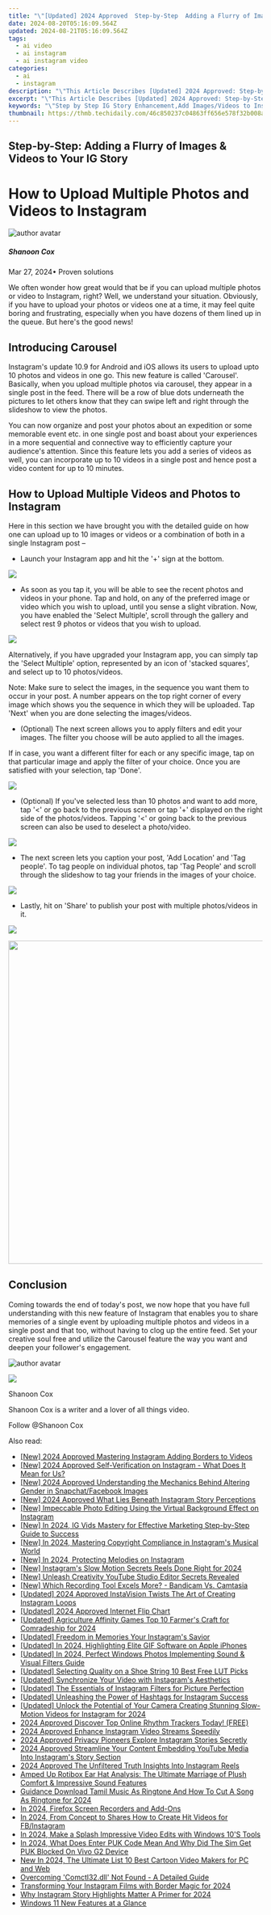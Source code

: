 ```yaml
---
title: "\"[Updated] 2024 Approved  Step-by-Step  Adding a Flurry of Images & Videos to Your IG Story\""
date: 2024-08-20T05:16:09.564Z
updated: 2024-08-21T05:16:09.564Z
tags:
  - ai video
  - ai instagram
  - ai instagram video
categories:
  - ai
  - instagram
description: "\"This Article Describes [Updated] 2024 Approved: Step-by-Step: Adding a Flurry of Images & Videos to Your IG Story\""
excerpt: "\"This Article Describes [Updated] 2024 Approved: Step-by-Step: Adding a Flurry of Images & Videos to Your IG Story\""
keywords: "\"Step by Step IG Story Enhancement,Add Images/Videos to Instagram Stories,Enhance Stories with Media Content,Integrating Multimedia in Insta Stories,Adding Photos & Videos to IG Story,Media-Rich Instagram Stories Guide,Images and Videos for Instagram Stories\""
thumbnail: https://thmb.techidaily.com/46c850237c04863ff656e578f32b008a00b71b46385efb03b48baabde0ba89ee.jpg
---
```


## Step-by-Step: Adding a Flurry of Images & Videos to Your IG Story

# How to Upload Multiple Photos and Videos to Instagram

![author avatar](https://images.wondershare.com/filmora/article-images/shannon-cox.jpg)

##### Shanoon Cox

 Mar 27, 2024• Proven solutions

 We often wonder how great would that be if you can upload multiple photos or video to Instagram, right? Well, we understand your situation. Obviously, if you have to upload your photos or videos one at a time, it may feel quite boring and frustrating, especially when you have dozens of them lined up in the queue. But here's the good news!

## Introducing Carousel

 Instagram's update 10.9 for Android and iOS allows its users to upload upto 10 photos and videos in one go. This new feature is called 'Carousel'. Basically, when you upload multiple photos via carousel, they appear in a single post in the feed. There will be a row of blue dots underneath the pictures to let others know that they can swipe left and right through the slideshow to view the photos.

 You can now organize and post your photos about an expedition or some memorable event etc. in one single post and boast about your experiences in a more sequential and connective way to efficiently capture your audience's attention. Since this feature lets you add a series of videos as well, you can incorporate up to 10 videos in a single post and hence post a video content for up to 10 minutes.

## How to Upload Multiple Videos and Photos to Instagram

 Here in this section we have brought you with the detailed guide on how one can upload up to 10 images or videos or a combination of both in a single Instagram post –

* Launch your Instagram app and hit the '+' sign at the bottom.

![](https://images.wondershare.com/filmora/article-images/upload-mutiple-photo-to-ins-1.png)

* As soon as you tap it, you will be able to see the recent photos and videos in your phone. Tap and hold, on any of the preferred image or video which you wish to upload, until you sense a slight vibration. Now, you have enabled the 'Select Multiple', scroll through the gallery and select rest 9 photos or videos that you wish to upload.

![](https://images.wondershare.com/filmora/article-images/upload-mutiple-photo-to-ins-2.png)

 Alternatively, if you have upgraded your Instagram app, you can simply tap the 'Select Multiple' option, represented by an icon of 'stacked squares', and select up to 10 photos/videos.

 Note: Make sure to select the images, in the sequence you want them to occur in your post. A number appears on the top right corner of every image which shows you the sequence in which they will be uploaded. Tap 'Next' when you are done selecting the images/videos.

* (Optional) The next screen allows you to apply filters and edit your images. The filter you choose will be auto applied to all the images.

 If in case, you want a different filter for each or any specific image, tap on that particular image and apply the filter of your choice. Once you are satisfied with your selection, tap 'Done'.

![](https://images.wondershare.com/filmora/article-images/upload-mutiple-photo-to-ins-3.png)

* (Optional) If you've selected less than 10 photos and want to add more, tap '<' or go back to the previous screen or tap '+' displayed on the right side of the photos/videos. Tapping '<' or going back to the previous screen can also be used to deselect a photo/video.

![](https://images.wondershare.com/filmora/article-images/upload-mutiple-photo-to-ins-4.png)

* The next screen lets you caption your post, 'Add Location' and 'Tag people'. To tag people on individual photos, tap 'Tag People' and scroll through the slideshow to tag your friends in the images of your choice.

![](https://images.wondershare.com/filmora/article-images/upload-mutiple-photo-to-ins-5.png)

* Lastly, hit on 'Share' to publish your post with multiple photos/videos in it.

![](https://images.wondershare.com/filmora/article-images/upload-mutiple-photo-to-ins-6.png)

<!-- affiliate ads begin -->
<a href="https://ephamedtechinc.pxf.io/c/5597632/2097467/26400?prodsku=B700" target="_top" id="2097467"><img src="//a.impactradius-go.com/display-ad/26400-2097467" border="0" alt="" width="640" height="640"/></a><img height="0" width="0" src="https://imp.pxf.io/i/5597632/2097467/26400" style="position:absolute;visibility:hidden;" border="0" />
<!-- affiliate ads end -->
## Conclusion

 Coming towards the end of today's post, we now hope that you have full understanding with this new feature of Instagram that enables you to share memories of a single event by uploading multiple photos and videos in a single post and that too, without having to clog up the entire feed. Set your creative soul free and utilize the Carousel feature the way you want and deepen your follower's engagement.

![author avatar](https://images.wondershare.com/filmora/article-images/shannon-cox.jpg)

<!-- affiliate ads begin -->
<a href="https://secure.2checkout.com/order/checkout.php?PRODS=4728277&QTY=1&AFFILIATE=108875&CART=1"><img src="https://secure.avangate.com/images/merchant/f7f07e7dab09533bc71247a5b29a7373/products/1_iDeviceMessageBox.png" border="0"></a>
<!-- affiliate ads end -->
Shanoon Cox

Shanoon Cox is a writer and a lover of all things video.

Follow @Shanoon Cox

<span class="atpl-alsoreadstyle">Also read:</span>
<div><ul>
<li><a href="https://instagram-videos.techidaily.com/new-2024-approved-mastering-instagram-adding-borders-to-videos/"><u>[New] 2024 Approved  Mastering Instagram  Adding Borders to Videos</u></a></li>
<li><a href="https://instagram-videos.techidaily.com/new-2024-approved-self-verification-on-instagram-what-does-it-mean-for-us/"><u>[New] 2024 Approved  Self-Verification on Instagram - What Does It Mean for Us?</u></a></li>
<li><a href="https://instagram-videos.techidaily.com/new-2024-approved-understanding-the-mechanics-behind-altering-gender-in-snapchatfacebook-images/"><u>[New] 2024 Approved  Understanding the Mechanics Behind Altering Gender in Snapchat/Facebook Images</u></a></li>
<li><a href="https://instagram-videos.techidaily.com/new-2024-approved-what-lies-beneath-instagram-story-perceptions/"><u>[New] 2024 Approved  What Lies Beneath  Instagram Story Perceptions</u></a></li>
<li><a href="https://instagram-videos.techidaily.com/new-impeccable-photo-editing-using-the-virtual-background-effect-on-instagram/"><u>[New] Impeccable Photo Editing Using the Virtual Background Effect on Instagram</u></a></li>
<li><a href="https://instagram-videos.techidaily.com/new-in-2024-ig-vids-mastery-for-effective-marketing-step-by-step-guide-to-success/"><u>[New] In 2024, IG Vids Mastery for Effective Marketing  Step-by-Step Guide to Success</u></a></li>
<li><a href="https://instagram-videos.techidaily.com/new-in-2024-mastering-copyright-compliance-in-instagrams-musical-world/"><u>[New] In 2024, Mastering Copyright Compliance in Instagram's Musical World</u></a></li>
<li><a href="https://instagram-videos.techidaily.com/new-in-2024-protecting-melodies-on-instagram/"><u>[New] In 2024, Protecting Melodies on Instagram</u></a></li>
<li><a href="https://instagram-videos.techidaily.com/new-instagrams-slow-motion-secrets-reels-done-right-for-2024/"><u>[New] Instagram's Slow Motion Secrets  Reels Done Right for 2024</u></a></li>
<li><a href="https://facebook-video-footage.techidaily.com/new-unleash-creativity-youtube-studio-editor-secrets-revealed/"><u>[New] Unleash Creativity  YouTube Studio Editor Secrets Revealed</u></a></li>
<li><a href="https://screen-sharing-recording.techidaily.com/new-which-recording-tool-excels-more-bandicam-vs-camtasia/"><u>[New] Which Recording Tool Excels More? - Bandicam Vs. Camtasia</u></a></li>
<li><a href="https://instagram-videos.techidaily.com/updated-2024-approved-instavision-twists-the-art-of-creating-instagram-loops/"><u>[Updated] 2024 Approved  InstaVision Twists  The Art of Creating Instagram Loops</u></a></li>
<li><a href="https://twitter-videos.techidaily.com/updated-2024-approved-internet-flip-chart/"><u>[Updated] 2024 Approved  Internet Flip Chart</u></a></li>
<li><a href="https://screen-recording.techidaily.com/updated-agriculture-affinity-games-top-10-farmers-craft-for-comradeship-for-2024/"><u>[Updated] Agriculture Affinity Games  Top 10 Farmer's Craft for Comradeship for 2024</u></a></li>
<li><a href="https://instagram-videos.techidaily.com/updated-freedom-in-memories-your-instagrams-savior/"><u>[Updated] Freedom in Memories  Your Instagram's Savior</u></a></li>
<li><a href="https://article-posts.techidaily.com/updated-in-2024-highlighting-elite-gif-software-on-apple-iphones/"><u>[Updated] In 2024, Highlighting Elite GIF Software on Apple iPhones</u></a></li>
<li><a href="https://vp-tips.techidaily.com/updated-in-2024-perfect-windows-photos-implementing-sound-and-visual-filters-guide/"><u>[Updated] In 2024, Perfect Windows Photos  Implementing Sound & Visual Filters Guide</u></a></li>
<li><a href="https://extra-support.techidaily.com/updated-selecting-quality-on-a-shoe-string-10-best-free-lut-picks/"><u>[Updated] Selecting Quality on a Shoe String  10 Best Free LUT Picks</u></a></li>
<li><a href="https://instagram-videos.techidaily.com/updated-synchronize-your-video-with-instagrams-aesthetics/"><u>[Updated] Synchronize Your Video with Instagram's Aesthetics</u></a></li>
<li><a href="https://instagram-videos.techidaily.com/updated-the-essentials-of-instagram-filters-for-picture-perfection/"><u>[Updated] The Essentials of Instagram Filters for Picture Perfection</u></a></li>
<li><a href="https://instagram-videos.techidaily.com/updated-unleashing-the-power-of-hashtags-for-instagram-success/"><u>[Updated] Unleashing the Power of Hashtags for Instagram Success</u></a></li>
<li><a href="https://instagram-videos.techidaily.com/updated-unlock-the-potential-of-your-camera-creating-stunning-slow-motion-videos-for-instagram-for-2024/"><u>[Updated] Unlock the Potential of Your Camera  Creating Stunning Slow-Motion Videos for Instagram for 2024</u></a></li>
<li><a href="https://fox-cloud.techidaily.com/2024-approved-discover-top-online-rhythm-trackers-today-free/"><u>2024 Approved  Discover Top Online Rhythm Trackers Today! (FREE)</u></a></li>
<li><a href="https://instagram-videos.techidaily.com/2024-approved-enhance-instagram-video-streams-speedily/"><u>2024 Approved  Enhance Instagram Video Streams Speedily</u></a></li>
<li><a href="https://instagram-videos.techidaily.com/2024-approved-privacy-pioneers-explore-instagram-stories-secretly/"><u>2024 Approved  Privacy Pioneers  Explore Instagram Stories Secretly</u></a></li>
<li><a href="https://instagram-videos.techidaily.com/2024-approved-streamline-your-content-embedding-youtube-media-into-instagrams-story-section/"><u>2024 Approved  Streamline Your Content  Embedding YouTube Media Into Instagram's Story Section</u></a></li>
<li><a href="https://instagram-videos.techidaily.com/2024-approved-the-unfiltered-truth-insights-into-instagram-reels/"><u>2024 Approved  The Unfiltered Truth  Insights Into Instagram Reels</u></a></li>
<li><a href="https://buynow-help.techidaily.com/amped-up-rotibox-ear-hat-analysis-the-ultimate-marriage-of-plush-comfort-and-impressive-sound-features/"><u>Amped Up Rotibox Ear Hat Analysis: The Ultimate Marriage of Plush Comfort & Impressive Sound Features</u></a></li>
<li><a href="https://some-techniques.techidaily.com/guidance-download-tamil-music-as-ringtone-and-how-to-cut-a-song-as-ringtone-for-2024/"><u>Guidance  Download Tamil Music As Ringtone And How To Cut A Song As Ringtone for 2024</u></a></li>
<li><a href="https://screen-mirroring-recording.techidaily.com/in-2024-firefox-screen-recorders-and-add-ons/"><u>In 2024, Firefox Screen Recorders and Add-Ons</u></a></li>
<li><a href="https://instagram-videos.techidaily.com/in-2024-from-concept-to-shares-how-to-create-hit-videos-for-fbinstagram/"><u>In 2024, From Concept to Shares  How to Create Hit Videos for FB/Instagram</u></a></li>
<li><a href="https://extra-approaches.techidaily.com/in-2024-make-a-splash-impressive-video-edits-with-windows-10s-tools/"><u>In 2024, Make a Splash  Impressive Video Edits with Windows 10'S Tools</u></a></li>
<li><a href="https://sim-unlock.techidaily.com/in-2024-what-does-enter-puk-code-mean-and-why-did-the-sim-get-puk-blocked-on-vivo-g2-device-by-drfone-android/"><u>In 2024, What Does Enter PUK Code Mean And Why Did The Sim Get PUK Blocked On Vivo G2 Device</u></a></li>
<li><a href="https://ai-video-tools.techidaily.com/new-in-2024-the-ultimate-list-10-best-cartoon-video-makers-for-pc-and-web/"><u>New In 2024, The Ultimate List 10 Best Cartoon Video Makers for PC and Web</u></a></li>
<li><a href="https://tech-renaissance.techidaily.com/overcoming-comctl32dll-not-found-a-detailed-guide/"><u>Overcoming 'Comctl32.dll' Not Found - A Detailed Guide</u></a></li>
<li><a href="https://instagram-videos.techidaily.com/transforming-your-instagram-films-with-border-magic-for-2024/"><u>Transforming Your Instagram Films with Border Magic for 2024</u></a></li>
<li><a href="https://instagram-videos.techidaily.com/why-instagram-story-highlights-matter-a-primer-for-2024/"><u>Why Instagram Story Highlights Matter  A Primer for 2024</u></a></li>
<li><a href="https://extra-lessons.techidaily.com/windows-11-new-features-at-a-glance/"><u>Windows 11 New Features at a Glance</u></a></li>
</ul></div>

<ins class="adsbygoogle"
      style="display:block"
      data-ad-client="ca-pub-7571918770474297"
      data-ad-slot="8358498916"
      data-ad-format="auto"
      data-full-width-responsive="true"></ins>